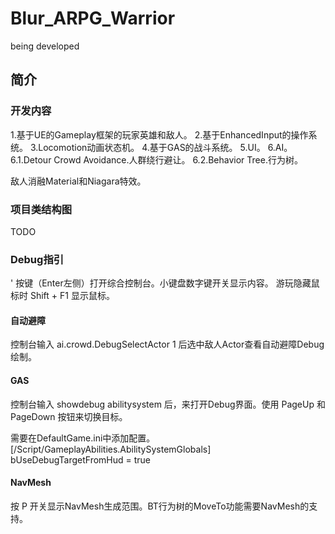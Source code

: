 # Blur_ARPG_Warrior
being developed

## 简介

### 开发内容

1.基于UE的Gameplay框架的玩家英雄和敌人。
2.基于EnhancedInput的操作系统。
3.Locomotion动画状态机。
4.基于GAS的战斗系统。
5.UI。
6.AI。
6.1.Detour Crowd Avoidance.人群绕行避让。
6.2.Behavior Tree.行为树。

敌人消融Material和Niagara特效。

### 项目类结构图
TODO

### Debug指引
' 按键（Enter左侧）打开综合控制台。小键盘数字键开关显示内容。
游玩隐藏鼠标时 Shift + F1 显示鼠标。

#### 自动避障
控制台输入 ai.crowd.DebugSelectActor 1 后选中敌人Actor查看自动避障Debug绘制。

#### GAS
控制台输入 showdebug abilitysystem 后，来打开Debug界面。使用 PageUp 和 PageDown 按钮来切换目标。

需要在DefaultGame.ini中添加配置。
[/Script/GameplayAbilities.AbilitySystemGlobals]
bUseDebugTargetFromHud = true

#### NavMesh
按 P 开关显示NavMesh生成范围。BT行为树的MoveTo功能需要NavMesh的支持。